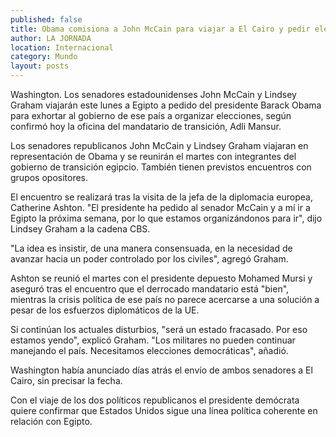 ```yaml
---
published: false
title: Obama comisiona a John McCain para viajar a El Cairo y pedir elecciones
author: LA JORNADA
location: Internacional
category: Mundo
layout: posts
---
```



Washington. Los senadores estadounidenses John McCain y Lindsey Graham viajarán este lunes a Egipto a pedido del presidente Barack Obama para exhortar al gobierno de ese país a organizar elecciones, según confirmó hoy la oficina del mandatario de transición, Adli Mansur.

Los senadores republicanos John McCain y Lindsey Graham viajaran en representación de Obama y se reunirán el martes con integrantes del gobierno de transición egipcio. También tienen previstos encuentros con grupos opositores.

El encuentro se realizará tras la visita de la jefa de la diplomacia europea, Catherine Ashton. "El presidente ha pedido al senador McCain y a mí ir a Egipto la próxima semana, por lo que estamos organizándonos para ir", dijo Lindsey Graham a la cadena CBS.

"La idea es insistir, de una manera consensuada, en la necesidad de avanzar hacia un poder controlado por los civiles", agregó Graham.

Ashton se reunió el martes con el presidente depuesto Mohamed Mursi y aseguró tras el encuentro que el derrocado mandatario está "bien", mientras la crisis política de ese país no parece acercarse a una solución a pesar de los esfuerzos diplomáticos de la UE.

Si continúan los actuales disturbios, "será un estado fracasado. Por eso estamos yendo", explicó Graham. "Los militares no pueden continuar manejando el país. Necesitamos elecciones democráticas", añadió.

Washington había anunciado días atrás el envío de ambos senadores a El Cairo, sin precisar la fecha.

Con el viaje de los dos políticos republicanos el presidente demócrata quiere confirmar que Estados Unidos sigue una línea política coherente en relación con Egipto.

